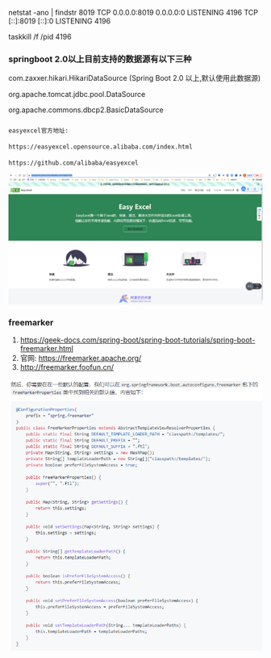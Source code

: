 netstat -ano | findstr 8019
TCP    0.0.0.0:8019           0.0.0.0:0              LISTENING       4196
TCP    [::]:8019              [::]:0                 LISTENING       4196

taskkill /f /pid 4196


### springboot 2.0以上目前支持的数据源有以下三种
com.zaxxer.hikari.HikariDataSource (Spring Boot 2.0 以上,默认使用此数据源)

org.apache.tomcat.jdbc.pool.DataSource

org.apache.commons.dbcp2.BasicDataSource
                                                 

###
```
easyexcel官方地址:

https://easyexcel.opensource.alibaba.com/index.html

https://github.com/alibaba/easyexcel

```
![img_2.png](img_2.png)

### freemarker
1. https://geek-docs.com/spring-boot/spring-boot-tutorials/spring-boot-freemarker.html
2. 官网: https://freemarker.apache.org/
3. http://freemarker.foofun.cn/

![img_3.png](img_3.png)